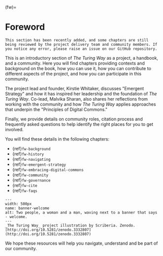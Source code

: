 (fw)=
# Foreword

```{note}
This section has been recently added, and some chapters are still being reviewed by the project delivery team and community members. If you notice any error, please raise an issue on our GitHub repository.
```

This is an introductory section of _The Turing Way_ as a project, a handbook, and a community.
Here you will find chapters providing contexts and background on the book, how you can use it, how you can contribute to different aspects of the project, and how you can participate in this community.

The project lead and founder, Kirstie Whitaker, discusses "Emergent Strategy" and how it has inspired her leadership and the foundation of _The Turing Way_.
Co-lead, Malvika Sharan, also shares her reflections from working with the community and how _The Turing Way_ applies approaches that underpin the "Principles of Digital Commons."

Finally, we provide details on community roles, citation process and frequently asked questions to help identify the right places for you to get involved.

You will find these details in the following chapters:

- {ref}`fw-background`
- {ref}`fw-history`
- {ref}`fw-navigating`
- {ref}`fw-emergent-strategy`
- {ref}`fw-embracing-digital-commons`
- {ref}`fw-community`
- {ref}`fw-governance`
- {ref}`fw-cite`
- {ref}`fw-faqs`

```{figure} ../figures/banner-welcome.jpg
---
width: 500px
name: banner-welcome
alt: Two people, a woman and a man, waving next to a banner that says - welcome.
---
_The Turing Way_ project illustration by Scriberia. Zenodo. [http://doi.org/10.5281/zenodo.3332807](http://doi.org/10.5281/zenodo.3332807)
```

We hope these resources will help you navigate, understand and be part of our community.
